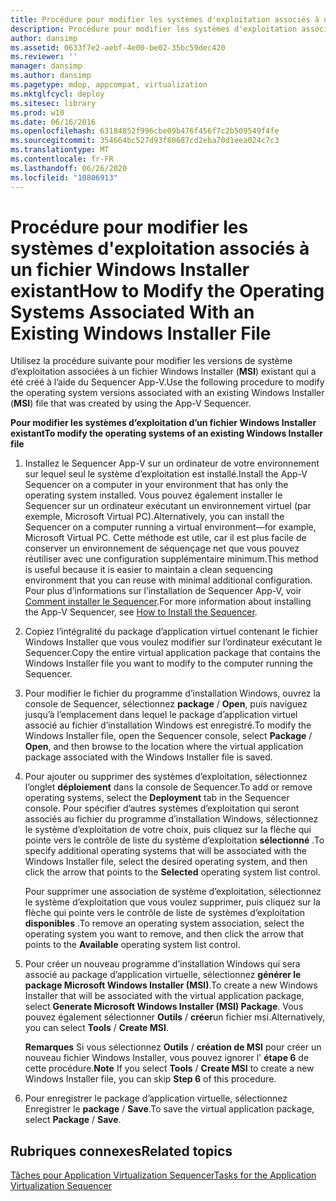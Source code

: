 ```yaml
---
title: Procédure pour modifier les systèmes d'exploitation associés à un fichier Windows Installer existant
description: Procédure pour modifier les systèmes d'exploitation associés à un fichier Windows Installer existant
author: dansimp
ms.assetid: 0633f7e2-aebf-4e00-be02-35bc59dec420
ms.reviewer: ''
manager: dansimp
ms.author: dansimp
ms.pagetype: mdop, appcompat, virtualization
ms.mktglfcycl: deploy
ms.sitesec: library
ms.prod: w10
ms.date: 06/16/2016
ms.openlocfilehash: 63184852f996cbe09b476f456f7c2b509549f4fe
ms.sourcegitcommit: 354664bc527d93f80687cd2eba70d1eea024c7c3
ms.translationtype: MT
ms.contentlocale: fr-FR
ms.lasthandoff: 06/26/2020
ms.locfileid: "10806913"
---
```

# <span data-ttu-id="2f45b-103">Procédure pour modifier les systèmes d'exploitation associés à un fichier Windows Installer existant</span><span class="sxs-lookup"><span data-stu-id="2f45b-103">How to Modify the Operating Systems Associated With an Existing Windows Installer File</span></span>


<span data-ttu-id="2f45b-104">Utilisez la procédure suivante pour modifier les versions de système d’exploitation associées à un fichier Windows Installer (**MSI**) existant qui a été créé à l’aide du Sequencer App-V.</span><span class="sxs-lookup"><span data-stu-id="2f45b-104">Use the following procedure to modify the operating system versions associated with an existing Windows Installer (**MSI**) file that was created by using the App-V Sequencer.</span></span>

**<span data-ttu-id="2f45b-105">Pour modifier les systèmes d’exploitation d’un fichier Windows Installer existant</span><span class="sxs-lookup"><span data-stu-id="2f45b-105">To modify the operating systems of an existing Windows Installer file</span></span>**

1.  <span data-ttu-id="2f45b-106">Installez le Sequencer App-V sur un ordinateur de votre environnement sur lequel seul le système d’exploitation est installé.</span><span class="sxs-lookup"><span data-stu-id="2f45b-106">Install the App-V Sequencer on a computer in your environment that has only the operating system installed.</span></span> <span data-ttu-id="2f45b-107">Vous pouvez également installer le Sequencer sur un ordinateur exécutant un environnement virtuel (par exemple, Microsoft Virtual PC).</span><span class="sxs-lookup"><span data-stu-id="2f45b-107">Alternatively, you can install the Sequencer on a computer running a virtual environment—for example, Microsoft Virtual PC.</span></span> <span data-ttu-id="2f45b-108">Cette méthode est utile, car il est plus facile de conserver un environnement de séquençage net que vous pouvez réutiliser avec une configuration supplémentaire minimum.</span><span class="sxs-lookup"><span data-stu-id="2f45b-108">This method is useful because it is easier to maintain a clean sequencing environment that you can reuse with minimal additional configuration.</span></span> <span data-ttu-id="2f45b-109">Pour plus d’informations sur l’installation de Sequencer App-V, voir [Comment installer le Sequencer](how-to-install-the-sequencer.md).</span><span class="sxs-lookup"><span data-stu-id="2f45b-109">For more information about installing the App-V Sequencer, see [How to Install the Sequencer](how-to-install-the-sequencer.md).</span></span>

2.  <span data-ttu-id="2f45b-110">Copiez l’intégralité du package d’application virtuel contenant le fichier Windows Installer que vous voulez modifier sur l’ordinateur exécutant le Sequencer.</span><span class="sxs-lookup"><span data-stu-id="2f45b-110">Copy the entire virtual application package that contains the Windows Installer file you want to modify to the computer running the Sequencer.</span></span>

3.  <span data-ttu-id="2f45b-111">Pour modifier le fichier du programme d’installation Windows, ouvrez la console de Sequencer, sélectionnez **package**  /  **Open**, puis naviguez jusqu’à l’emplacement dans lequel le package d’application virtuel associé au fichier d’installation Windows est enregistré.</span><span class="sxs-lookup"><span data-stu-id="2f45b-111">To modify the Windows Installer file, open the Sequencer console, select **Package** / **Open**, and then browse to the location where the virtual application package associated with the Windows Installer file is saved.</span></span>

4.  <span data-ttu-id="2f45b-112">Pour ajouter ou supprimer des systèmes d’exploitation, sélectionnez l’onglet **déploiement** dans la console de Sequencer.</span><span class="sxs-lookup"><span data-stu-id="2f45b-112">To add or remove operating systems, select the **Deployment** tab in the Sequencer console.</span></span> <span data-ttu-id="2f45b-113">Pour spécifier d’autres systèmes d’exploitation qui seront associés au fichier du programme d’installation Windows, sélectionnez le système d’exploitation de votre choix, puis cliquez sur la flèche qui pointe vers le contrôle de liste du système d’exploitation **sélectionné** .</span><span class="sxs-lookup"><span data-stu-id="2f45b-113">To specify additional operating systems that will be associated with the Windows Installer file, select the desired operating system, and then click the arrow that points to the **Selected** operating system list control.</span></span>

    <span data-ttu-id="2f45b-114">Pour supprimer une association de système d’exploitation, sélectionnez le système d’exploitation que vous voulez supprimer, puis cliquez sur la flèche qui pointe vers le contrôle de liste de systèmes d’exploitation **disponibles** .</span><span class="sxs-lookup"><span data-stu-id="2f45b-114">To remove an operating system association, select the operating system you want to remove, and then click the arrow that points to the **Available** operating system list control.</span></span>

5.  <span data-ttu-id="2f45b-115">Pour créer un nouveau programme d’installation Windows qui sera associé au package d’application virtuelle, sélectionnez **générer le package Microsoft Windows Installer (MSI)**.</span><span class="sxs-lookup"><span data-stu-id="2f45b-115">To create a new Windows Installer that will be associated with the virtual application package, select **Generate Microsoft Windows Installer (MSI) Package**.</span></span> <span data-ttu-id="2f45b-116">Vous pouvez également sélectionner **Outils**  /  **créer**un fichier msi.</span><span class="sxs-lookup"><span data-stu-id="2f45b-116">Alternatively, you can select **Tools** / **Create MSI**.</span></span>

    <span data-ttu-id="2f45b-117">**Remarques**  Si vous sélectionnez **Outils** / **création de MSI** pour créer un nouveau fichier Windows Installer, vous pouvez ignorer l' **étape 6** de cette procédure.</span><span class="sxs-lookup"><span data-stu-id="2f45b-117">**Note** If you select **Tools** / **Create MSI** to create a new Windows Installer file, you can skip **Step 6** of this procedure.</span></span>

     

6.  <span data-ttu-id="2f45b-118">Pour enregistrer le package d’application virtuelle, sélectionnez Enregistrer le **package**  /  **Save**.</span><span class="sxs-lookup"><span data-stu-id="2f45b-118">To save the virtual application package, select **Package** / **Save**.</span></span>

## <span data-ttu-id="2f45b-119">Rubriques connexes</span><span class="sxs-lookup"><span data-stu-id="2f45b-119">Related topics</span></span>


[<span data-ttu-id="2f45b-120">Tâches pour Application Virtualization Sequencer</span><span class="sxs-lookup"><span data-stu-id="2f45b-120">Tasks for the Application Virtualization Sequencer</span></span>](tasks-for-the-application-virtualization-sequencer.md)

 

 





